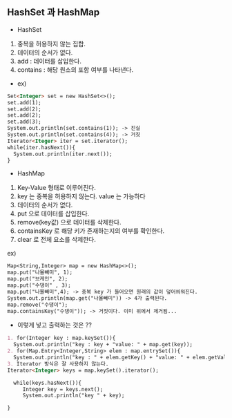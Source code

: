 ## HashSet 과 HashMap 

* HashSet 

1. 중복을 허용하지 않는 집합. 
2. 데이터의 순서가 없다. 
3. add : 데이터를 삽입한다. 
4. contains : 해당 원소의 포함 여부를 나타낸다.

* ex) 
```markdown
Set<Integer> set = new HashSet<>();
set.add(1);
set.add(2);
set.add(2);
set.add(3);
System.out.println(set.contains(1)); -> 진실
System.out.println(set.contains(4)); -> 거짓
Iterator<Iteger> iter = set.iterator();
while(iter.hasNext()){
  System.out.println(iter.next());
} 
```

* HashMap 
1. Key-Value 형태로 이루어진다. 
2. key 는 중복을 허용하지 않는다. value 는 가능하다 
3. 데이터의 순서가 없다. 
4. put 으로 데이터를 삽입한다. 
5. remove(key값) 으로 데이터를 삭제한다. 
6. containsKey 로 해당 키가 존재하는지의 여부를 확인한다. 
7. clear 로 전체 요소를 삭제한다. 

ex)
```markdown
Map<String,Integer> map = new HashMap<>();
map.put("나몰빼미", 1);
map.put("브케인", 2);
map.put("수댕이" , 3);
map.put("나몰빼미",4); -> 중복 key 가 들어오면 원래의 값이 덮어씌워진다.
System.out.println(map.get("나몰빼미")) -> 4가 출력된다.
map.remove("수댕이");
map.containsKey("수댕이")); -> 거짓이다. 이미 위에서 제거됨...
```



* 이렇게 넣고 출력하는 것은 ?? 
```markdown
1. for(Integer key : map.keySet()){
  System.out.println("key : key + "value: " + map.get(key));
2. for(Map.Entry<Integer,String> elem : map.entrySet()){
  System.out.println("key : " + elem.getKey() + "value: " + elem.getValue());
3. Iterator 방식은 잘 사용하지 않는다.
Iterator<Integer> keys = map.keySet().iterator();
```

```markdown
  while(keys.hasNext()){
     Integer key = keys.next();
     System.out.println("key " + key);

}
```








